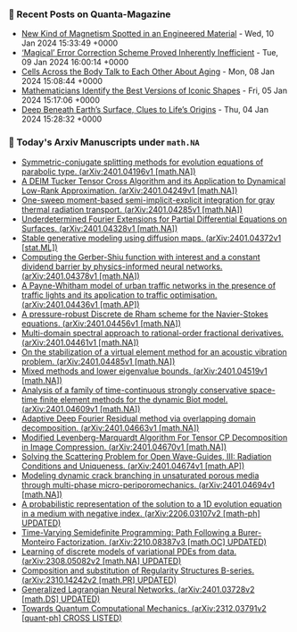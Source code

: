 ### 📝 Recent Posts on Quanta-Magazine
<!-- quanta starts -->
* <a href="https://www.quantamagazine.org/new-kind-of-magnetism-spotted-in-an-engineered-material-20240110/">New Kind of Magnetism Spotted in an Engineered Material</a> - Wed, 10 Jan 2024 15:33:49 +0000
* <a href="https://www.quantamagazine.org/magical-error-correction-scheme-proved-inherently-inefficient-20240109/">‘Magical’ Error Correction Scheme Proved Inherently Inefficient</a> - Tue, 09 Jan 2024 16:00:14 +0000
* <a href="https://www.quantamagazine.org/cells-across-the-body-talk-to-each-other-about-aging-20240108/">Cells Across the Body Talk to Each Other About Aging</a> - Mon, 08 Jan 2024 15:08:44 +0000
* <a href="https://www.quantamagazine.org/mathematicians-identify-the-best-versions-of-iconic-shapes-20240105/">Mathematicians Identify the Best Versions of Iconic Shapes</a> - Fri, 05 Jan 2024 15:17:06 +0000
* <a href="https://www.quantamagazine.org/deep-beneath-earths-surface-clues-to-lifes-origins-20240104/">Deep Beneath Earth’s Surface, Clues to Life’s Origins</a> - Thu, 04 Jan 2024 15:28:32 +0000
<!-- quanta ends -->
### 📝 Today's Arxiv Manuscripts under ``math.NA``
<!-- arxiv-math-na starts -->
* <a href="http://arxiv.org/abs/2401.04196">Symmetric-conjugate splitting methods for evolution equations of parabolic type. (arXiv:2401.04196v1 [math.NA])</a>
* <a href="http://arxiv.org/abs/2401.04249">A DEIM Tucker Tensor Cross Algorithm and its Application to Dynamical Low-Rank Approximation. (arXiv:2401.04249v1 [math.NA])</a>
* <a href="http://arxiv.org/abs/2401.04285">One-sweep moment-based semi-implicit-explicit integration for gray thermal radiation transport. (arXiv:2401.04285v1 [math.NA])</a>
* <a href="http://arxiv.org/abs/2401.04328">Underdetermined Fourier Extensions for Partial Differential Equations on Surfaces. (arXiv:2401.04328v1 [math.NA])</a>
* <a href="http://arxiv.org/abs/2401.04372">Stable generative modeling using diffusion maps. (arXiv:2401.04372v1 [stat.ML])</a>
* <a href="http://arxiv.org/abs/2401.04378">Computing the Gerber-Shiu function with interest and a constant dividend barrier by physics-informed neural networks. (arXiv:2401.04378v1 [math.NA])</a>
* <a href="http://arxiv.org/abs/2401.04436">A Payne-Whitham model of urban traffic networks in the presence of traffic lights and its application to traffic optimisation. (arXiv:2401.04436v1 [math.AP])</a>
* <a href="http://arxiv.org/abs/2401.04456">A pressure-robust Discrete de Rham scheme for the Navier-Stokes equations. (arXiv:2401.04456v1 [math.NA])</a>
* <a href="http://arxiv.org/abs/2401.04461">Multi-domain spectral approach to rational-order fractional derivatives. (arXiv:2401.04461v1 [math.NA])</a>
* <a href="http://arxiv.org/abs/2401.04485">On the stabilization of a virtual element method for an acoustic vibration problem. (arXiv:2401.04485v1 [math.NA])</a>
* <a href="http://arxiv.org/abs/2401.04519">Mixed methods and lower eigenvalue bounds. (arXiv:2401.04519v1 [math.NA])</a>
* <a href="http://arxiv.org/abs/2401.04609">Analysis of a family of time-continuous strongly conservative space-time finite element methods for the dynamic Biot model. (arXiv:2401.04609v1 [math.NA])</a>
* <a href="http://arxiv.org/abs/2401.04663">Adaptive Deep Fourier Residual method via overlapping domain decomposition. (arXiv:2401.04663v1 [math.NA])</a>
* <a href="http://arxiv.org/abs/2401.04670">Modified Levenberg-Marquardt Algorithm For Tensor CP Decomposition in Image Compression. (arXiv:2401.04670v1 [math.NA])</a>
* <a href="http://arxiv.org/abs/2401.04674">Solving the Scattering Problem for Open Wave-Guides, III: Radiation Conditions and Uniqueness. (arXiv:2401.04674v1 [math.AP])</a>
* <a href="http://arxiv.org/abs/2401.04694">Modeling dynamic crack branching in unsaturated porous media through multi-phase micro-periporomechanics. (arXiv:2401.04694v1 [math.NA])</a>
* <a href="http://arxiv.org/abs/2206.03107">A probabilistic representation of the solution to a 1D evolution equation in a medium with negative index. (arXiv:2206.03107v2 [math-ph] UPDATED)</a>
* <a href="http://arxiv.org/abs/2210.08387">Time-Varying Semidefinite Programming: Path Following a Burer-Monteiro Factorization. (arXiv:2210.08387v3 [math.OC] UPDATED)</a>
* <a href="http://arxiv.org/abs/2308.05082">Learning of discrete models of variational PDEs from data. (arXiv:2308.05082v2 [math.NA] UPDATED)</a>
* <a href="http://arxiv.org/abs/2310.14242">Composition and substitution of Regularity Structures B-series. (arXiv:2310.14242v2 [math.PR] UPDATED)</a>
* <a href="http://arxiv.org/abs/2401.03728">Generalized Lagrangian Neural Networks. (arXiv:2401.03728v2 [math.DS] UPDATED)</a>
* <a href="http://arxiv.org/abs/2312.03791">Towards Quantum Computational Mechanics. (arXiv:2312.03791v2 [quant-ph] CROSS LISTED)</a>
<!-- arxiv-math-na ends -->
